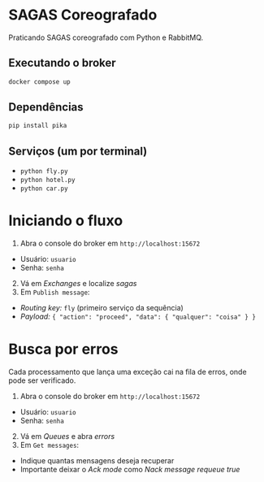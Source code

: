 # SAGAS Coreografado

Praticando SAGAS coreografado com Python e RabbitMQ.

## Executando o broker

```bash
docker compose up
```

## Dependências

```bash
pip install pika
```
 
## Serviços (um por terminal)

* `python fly.py`
* `python hotel.py`
* `python car.py`

# Iniciando o fluxo

1. Abra o console do broker em `http://localhost:15672`
  * Usuário: `usuario`
  * Senha: `senha`
2. Vá em _Exchanges_ e localize _sagas_
3. Em `Publish message`:
  * _Routing key:_ `fly` (primeiro serviço da sequência)
  * _Payload:_ `{ "action": "proceed", "data": { "qualquer": "coisa" } }`

# Busca por erros

Cada processamento que lança uma exceção cai na fila de erros, onde pode ser verificado.

1. Abra o console do broker em `http://localhost:15672`
  * Usuário: `usuario`
  * Senha: `senha`
2. Vá em _Queues_ e abra _errors_
3. Em `Get messages`:
  * Indique quantas mensagens deseja recuperar
  * Importante deixar o _Ack mode_ como _Nack message requeue true_